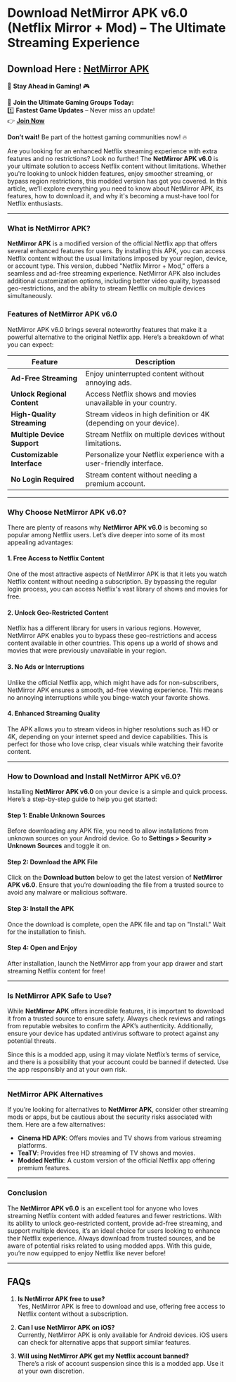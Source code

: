 # Download NetMirror APK v6.0 (Netflix Mirror + Mod) – The Ultimate Streaming Experience  

## Download Here : [NetMirror APK](https://www.apkxec.com/netmirror/) 
🚀 **Stay Ahead in Gaming!** 🎮

📢 **Join the Ultimate Gaming Groups Today:**  
1️⃣ **Fastest Game Updates** – Never miss an update!  
👉 [**Join Now**](https://t.me/apkbros_official)

**Don’t wait!** Be part of the hottest gaming communities now! 🔥

Are you looking for an enhanced Netflix streaming experience with extra features and no restrictions? Look no further! The **NetMirror APK v6.0** is your ultimate solution to access Netflix content without limitations. Whether you're looking to unlock hidden features, enjoy smoother streaming, or bypass region restrictions, this modded version has got you covered. In this article, we’ll explore everything you need to know about NetMirror APK, its features, how to download it, and why it's becoming a must-have tool for Netflix enthusiasts.

---

### What is NetMirror APK?  
**NetMirror APK** is a modified version of the official Netflix app that offers several enhanced features for users. By installing this APK, you can access Netflix content without the usual limitations imposed by your region, device, or account type. This version, dubbed "Netflix Mirror + Mod," offers a seamless and ad-free streaming experience. NetMirror APK also includes additional customization options, including better video quality, bypassed geo-restrictions, and the ability to stream Netflix on multiple devices simultaneously.

### Features of NetMirror APK v6.0

NetMirror APK v6.0 brings several noteworthy features that make it a powerful alternative to the original Netflix app. Here’s a breakdown of what you can expect:

| Feature                         | Description                                             |
|----------------------------------|---------------------------------------------------------|
| **Ad-Free Streaming**            | Enjoy uninterrupted content without annoying ads.       |
| **Unlock Regional Content**      | Access Netflix shows and movies unavailable in your country. |
| **High-Quality Streaming**       | Stream videos in high definition or 4K (depending on your device). |
| **Multiple Device Support**      | Stream Netflix on multiple devices without limitations. |
| **Customizable Interface**       | Personalize your Netflix experience with a user-friendly interface. |
| **No Login Required**            | Stream content without needing a premium account.       |

---

### Why Choose NetMirror APK v6.0?

There are plenty of reasons why **NetMirror APK v6.0** is becoming so popular among Netflix users. Let’s dive deeper into some of its most appealing advantages:

#### 1. **Free Access to Netflix Content**
One of the most attractive aspects of NetMirror APK is that it lets you watch Netflix content without needing a subscription. By bypassing the regular login process, you can access Netflix's vast library of shows and movies for free.

#### 2. **Unlock Geo-Restricted Content**
Netflix has a different library for users in various regions. However, NetMirror APK enables you to bypass these geo-restrictions and access content available in other countries. This opens up a world of shows and movies that were previously unavailable in your region.

#### 3. **No Ads or Interruptions**
Unlike the official Netflix app, which might have ads for non-subscribers, NetMirror APK ensures a smooth, ad-free viewing experience. This means no annoying interruptions while you binge-watch your favorite shows.

#### 4. **Enhanced Streaming Quality**
The APK allows you to stream videos in higher resolutions such as HD or 4K, depending on your internet speed and device capabilities. This is perfect for those who love crisp, clear visuals while watching their favorite content.

---

### How to Download and Install NetMirror APK v6.0?

Installing **NetMirror APK v6.0** on your device is a simple and quick process. Here’s a step-by-step guide to help you get started:

#### Step 1: Enable Unknown Sources  
Before downloading any APK file, you need to allow installations from unknown sources on your Android device. Go to **Settings > Security > Unknown Sources** and toggle it on.

#### Step 2: Download the APK File  
Click on the **Download button** below to get the latest version of **NetMirror APK v6.0**. Ensure that you’re downloading the file from a trusted source to avoid any malware or malicious software.

#### Step 3: Install the APK  
Once the download is complete, open the APK file and tap on "Install." Wait for the installation to finish.

#### Step 4: Open and Enjoy  
After installation, launch the NetMirror app from your app drawer and start streaming Netflix content for free!

---

### Is NetMirror APK Safe to Use?

While **NetMirror APK** offers incredible features, it is important to download it from a trusted source to ensure safety. Always check reviews and ratings from reputable websites to confirm the APK’s authenticity. Additionally, ensure your device has updated antivirus software to protect against any potential threats.

Since this is a modded app, using it may violate Netflix’s terms of service, and there is a possibility that your account could be banned if detected. Use the app responsibly and at your own risk.

---

### NetMirror APK Alternatives  
If you’re looking for alternatives to **NetMirror APK**, consider other streaming mods or apps, but be cautious about the security risks associated with them. Here are a few alternatives:

- **Cinema HD APK**: Offers movies and TV shows from various streaming platforms.
- **TeaTV**: Provides free HD streaming of TV shows and movies.
- **Modded Netflix**: A custom version of the official Netflix app offering premium features.

---

### Conclusion

The **NetMirror APK v6.0** is an excellent tool for anyone who loves streaming Netflix content with added features and fewer restrictions. With its ability to unlock geo-restricted content, provide ad-free streaming, and support multiple devices, it’s an ideal choice for users looking to enhance their Netflix experience. Always download from trusted sources, and be aware of potential risks related to using modded apps. With this guide, you’re now equipped to enjoy Netflix like never before!

---

## FAQs

1. **Is NetMirror APK free to use?**  
Yes, NetMirror APK is free to download and use, offering free access to Netflix content without a subscription.

2. **Can I use NetMirror APK on iOS?**  
Currently, NetMirror APK is only available for Android devices. iOS users can check for alternative apps that support similar features.

3. **Will using NetMirror APK get my Netflix account banned?**  
There’s a risk of account suspension since this is a modded app. Use it at your own discretion.
